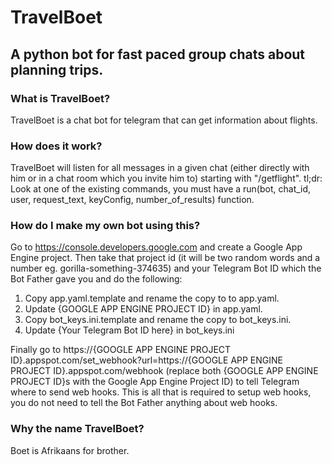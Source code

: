 # TravelBoet
## A python bot for fast paced group chats about planning trips.

### What is TravelBoet?
TravelBoet is a chat bot for telegram that can get information about flights.

### How does it work?
TravelBoet will listen for all messages in a given chat (either directly with him or in a chat room which you invite him to) starting with "/getflight".
tl;dr: Look at one of the existing commands, you must have a run(bot, chat_id, user, request_text, keyConfig, number_of_results) function.

### How do I make my own bot using this?
Go to https://console.developers.google.com and create a Google App Engine project. Then take that project id (it will be two random words and a number eg. gorilla-something-374635) and your Telegram Bot ID which the Bot Father gave you and do the following:

1. Copy app.yaml.template and rename the copy to to app.yaml.
2. Update {GOOGLE APP ENGINE PROJECT ID} in app.yaml.
3. Copy bot_keys.ini.template and rename the copy to bot_keys.ini.
4. Update {Your Telegram Bot ID here} in bot_keys.ini 


Finally go to https://{GOOGLE APP ENGINE PROJECT ID}.appspot.com/set_webhook?url=https://{GOOGLE APP ENGINE PROJECT ID}.appspot.com/webhook (replace both {GOOGLE APP ENGINE PROJECT ID}s with the Google App Engine Project ID) to tell Telegram where to send web hooks. This is all that is required to setup web hooks, you do not need to tell the Bot Father anything about web hooks.

### Why the name TravelBoet?
Boet is Afrikaans for brother.
